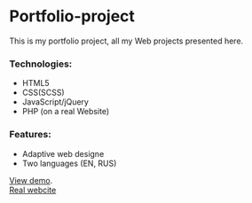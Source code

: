 # Portfolio-project
This is my portfolio project, all my Web projects presented here.  
### Technologies:  
* HTML5
* CSS(SCSS)
* JavaScript/jQuery
* PHP (on a real Website)  
### Features:  
* Adaptive web designe
* Two languages (EN, RUS)


 [View demo](https://fenix4088.github.io/Portfolio-project/).  
 [Real webcite](https://cs15388.tmweb.ru)  
 
